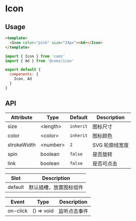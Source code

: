 # Icon

## Usage

```html
<template>
  <Icon color="pink" size="24px"><Ad></Icon>
</template>
```
```js
import { Icon } from 'comz'
import { Ad } from '@comz/icon'

export default {
  components: {
    Icon, Ad
  }
}
```

## API

| Attribute   | Type       | Default   | Description   |
|-------------|------------|-----------|---------------|
| size        | \<length\> | `inherit` | 图标尺寸       |
| color       | \<color\>  | `inherit` | 图标颜色       |
| strokeWidth | \<number\> | `2`       | SVG 轮廓线宽度 |
| spin        | boolean    | `false`   | 是否旋转       |
| link        | boolean    | `false`   | 是否可点击     |

| Slot    | Description        |
|---------|--------------------|
| default | 默认插槽，放置图标组件 |

| Event    | Type          | Description |
|----------|---------------|-------------|
| on-click | () => void    | 监听点击事件  |
